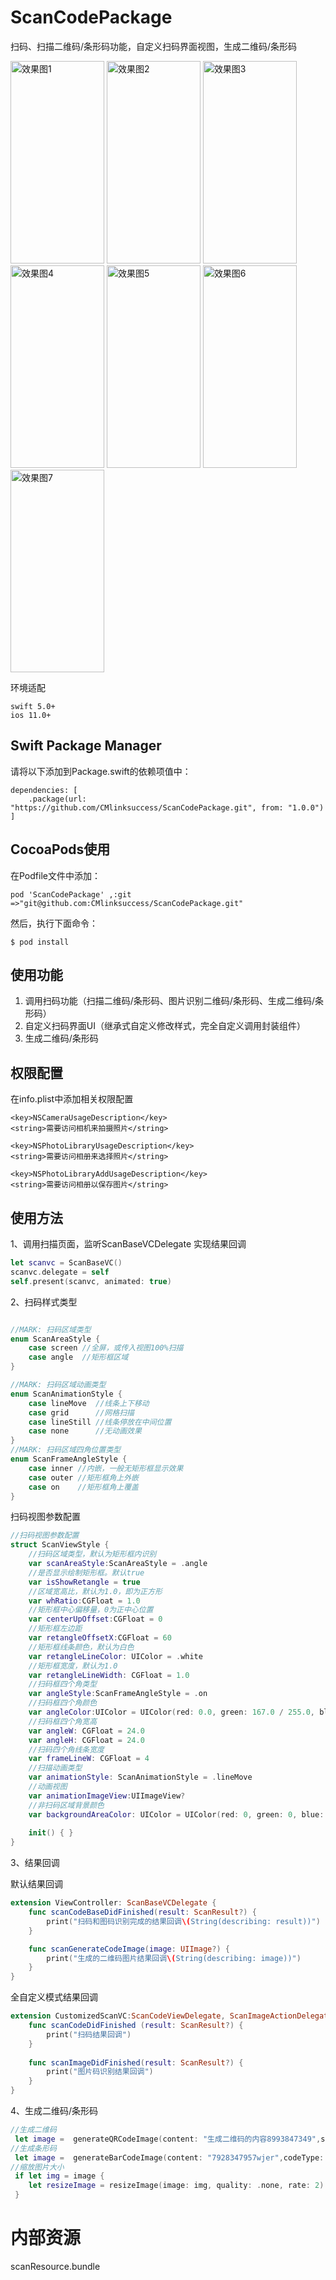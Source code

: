 # ScanCodePackage
扫码、扫描二维码/条形码功能，自定义扫码界面视图，生成二维码/条形码

<img src="https://github.com/CMlinksuccess/ScanCodePackage/blob/main/image/scanImage1.jpeg"  width="150" height="324" alt="效果图1"> <img src="https://github.com/CMlinksuccess/ScanCodePackage/blob/main/image/scanImage2.jpeg" width="150" height="324" alt="效果图2"> <img src="https://github.com/CMlinksuccess/ScanCodePackage/blob/main/image/scanImage3.jpeg" width="150" height="324" alt="效果图3"> <img src="https://github.com/CMlinksuccess/ScanCodePackage/blob/main/image/scanImage4.jpeg" width="150" height="324" alt="效果图4"> <img src="https://github.com/CMlinksuccess/ScanCodePackage/blob/main/image/scanImage5.jpeg" width="150" height="324" alt="效果图5"> <img src="https://github.com/CMlinksuccess/ScanCodePackage/blob/main/image/scanImage6.jpeg" width="150" height="324" alt="效果图6"> <img src="https://github.com/CMlinksuccess/ScanCodePackage/blob/main/image/scanImage7.jpeg" width="150" height="324" alt="效果图7">

环境适配
```
swift 5.0+
ios 11.0+
```

## Swift Package Manager
请将以下添加到Package.swift的依赖项值中：
```
dependencies: [
    .package(url: "https://github.com/CMlinksuccess/ScanCodePackage.git", from: "1.0.0")
]
```

## CocoaPods使用
 在Podfile文件中添加：
```
pod 'ScanCodePackage' ,:git =>"git@github.com:CMlinksuccess/ScanCodePackage.git"
```
然后，执行下面命令：
```
$ pod install
```
## 使用功能
1. 调用扫码功能（扫描二维码/条形码、图片识别二维码/条形码、生成二维码/条形码）
2. 自定义扫码界面UI（继承式自定义修改样式，完全自定义调用封装组件）
3. 生成二维码/条形码

## 权限配置
在info.plist中添加相关权限配置
```
<key>NSCameraUsageDescription</key>
<string>需要访问相机来拍摄照片</string>

<key>NSPhotoLibraryUsageDescription</key>
<string>需要访问相册来选择照片</string>

<key>NSPhotoLibraryAddUsageDescription</key>
<string>需要访问相册以保存图片</string>
```
## 使用方法

1、调用扫描页面，监听ScanBaseVCDelegate 实现结果回调
```swift
let scanvc = ScanBaseVC()
scanvc.delegate = self
self.present(scanvc, animated: true)
```

2、扫码样式类型
```swift

//MARK: 扫码区域类型
enum ScanAreaStyle {
    case screen //全屏，或传入视图100%扫描
    case angle  //矩形框区域
}

//MARK: 扫码区域动画类型
enum ScanAnimationStyle {
    case lineMove  //线条上下移动
    case grid      //网格扫描
    case lineStill //线条停放在中间位置
    case none      //无动画效果
}
//MARK: 扫码区域四角位置类型
enum ScanFrameAngleStyle {
    case inner //内嵌，一般无矩形框显示效果
    case outer //矩形框角上外嵌
    case on    //矩形框角上覆盖
}
```
扫码视图参数配置
```swift
//扫码视图参数配置
struct ScanViewStyle {
    //扫码区域类型，默认为矩形框内识别
    var scanAreaStyle:ScanAreaStyle = .angle
    //是否显示绘制矩形框。默认true
    var isShowRetangle = true
    //区域宽高比，默认为1.0，即为正方形
    var whRatio:CGFloat = 1.0
    //矩形框中心偏移量，0为正中心位置
    var centerUpOffset:CGFloat = 0
    //矩形框左边距
    var retangleOffsetX:CGFloat = 60
    //矩形框线条颜色，默认为白色
    var retangleLineColor: UIColor = .white
    //矩形框宽度，默认为1.0
    var retangleLineWidth: CGFloat = 1.0
    //扫码框四个角类型
    var angleStyle:ScanFrameAngleStyle = .on
    //扫码框四个角颜色
    var angleColor:UIColor = UIColor(red: 0.0, green: 167.0 / 255.0, blue: 231.0 / 255.0, alpha: 1.0)
    //扫码框四个角宽高
    var angleW: CGFloat = 24.0
    var angleH: CGFloat = 24.0
    //扫码四个角线条宽度
    var frameLineW: CGFloat = 4
    //扫描动画类型
    var animationStyle: ScanAnimationStyle = .lineMove
    //动画视图
    var animationImageView:UIImageView?
    //非扫码区域背景颜色
    var backgroundAreaColor: UIColor = UIColor(red: 0, green: 0, blue: 0, alpha: 0.5)
    
    init() { }
}
```
3、结果回调

默认结果回调
```swift
extension ViewController: ScanBaseVCDelegate {
    func scanCodeBaseDidFinished(result: ScanResult?) {
        print("扫码和图码识别完成的结果回调\(String(describing: result))")
    }

    func scanGenerateCodeImage(image: UIImage?) {
        print("生成的二维码图片结果回调\(String(describing: image))")
    }
}
```
全自定义模式结果回调
```swift
extension CustomizedScanVC:ScanCodeViewDelegate, ScanImageActionDelegate{
    func scanCodeDidFinished (result: ScanResult?) {
        print("扫码结果回调")
    }
    
    func scanImageDidFinished(result: ScanResult?) {
        print("图片码识别结果回调")
    }
}
```
4、生成二维码/条形码
```swift
//生成二维码
 let image =  generateQRCodeImage(content: "生成二维码的内容8993847349",size: CGSize(width: 200, height: 200), codeType: "CIQRCodeGenerator",codeColor: .green,bgColor: .white)
//生成条形码
 let image =  generateBarCodeImage(content: "7928347957wjer",codeType: "CICode128BarcodeGenerator")
//缩放图片大小
 if let img = image {
    let resizeImage = resizeImage(image: img, quality: .none, rate: 2)
 } 
```

# 内部资源
scanResource.bundle
